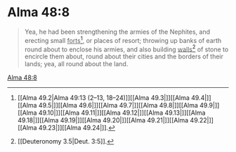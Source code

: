 # Alma 48:8

> Yea, he had been strengthening the armies of the Nephites, and erecting small <u>forts</u>[^a], or places of resort; throwing up banks of earth round about to enclose his armies, and also building <u>walls</u>[^b] of stone to encircle them about, round about their cities and the borders of their lands; yea, all round about the land.

[Alma 48:8](https://www.churchofjesuschrist.org/study/scriptures/bofm/alma/48?lang=eng&id=p8#p8)


[^a]: [[Alma 49.2|Alma 49:13 (2–13, 18–24)]][[Alma 49.3|]][[Alma 49.4|]][[Alma 49.5|]][[Alma 49.6|]][[Alma 49.7|]][[Alma 49.8|]][[Alma 49.9|]][[Alma 49.10|]][[Alma 49.11|]][[Alma 49.12|]][[Alma 49.13|]][[Alma 49.18|]][[Alma 49.19|]][[Alma 49.20|]][[Alma 49.21|]][[Alma 49.22|]][[Alma 49.23|]][[Alma 49.24|]].  
[^b]: [[Deuteronomy 3.5|Deut. 3:5]].  
